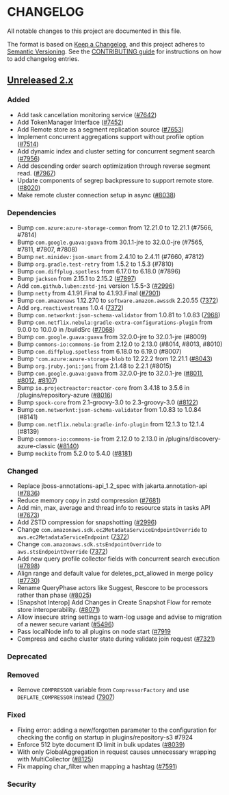 # CHANGELOG
All notable changes to this project are documented in this file.

The format is based on [Keep a Changelog](https://keepachangelog.com/en/1.0.0/), and this project adheres to [Semantic Versioning](https://semver.org/spec/v2.0.0.html). See the [CONTRIBUTING guide](./CONTRIBUTING.md#Changelog) for instructions on how to add changelog entries.

## [Unreleased 2.x]
### Added
- Add task cancellation monitoring service ([#7642](https://github.com/opensearch-project/OpenSearch/pull/7642))
- Add TokenManager Interface ([#7452](https://github.com/opensearch-project/OpenSearch/pull/7452))
- Add Remote store as a segment replication source ([#7653](https://github.com/opensearch-project/OpenSearch/pull/7653))
- Implement concurrent aggregations support without profile option ([#7514](https://github.com/opensearch-project/OpenSearch/pull/7514))
- Add dynamic index and cluster setting for concurrent segment search ([#7956](https://github.com/opensearch-project/OpenSearch/pull/7956))
- Add descending order search optimization through reverse segment read. ([#7967](https://github.com/opensearch-project/OpenSearch/pull/7967))
- Update components of segrep backpressure to support remote store. ([#8020](https://github.com/opensearch-project/OpenSearch/pull/8020))
- Make remote cluster connection setup in async ([#8038](https://github.com/opensearch-project/OpenSearch/pull/8038))

### Dependencies
- Bump `com.azure:azure-storage-common` from 12.21.0 to 12.21.1 (#7566, #7814)
- Bump `com.google.guava:guava` from 30.1.1-jre to 32.0.0-jre (#7565, #7811, #7807, #7808)
- Bump `net.minidev:json-smart` from 2.4.10 to 2.4.11 (#7660, #7812)
- Bump `org.gradle.test-retry` from 1.5.2 to 1.5.3 (#7810)
- Bump `com.diffplug.spotless` from 6.17.0 to 6.18.0 (#7896)
- Bump `jackson` from 2.15.1 to 2.15.2 ([#7897](https://github.com/opensearch-project/OpenSearch/pull/7897))
- Add `com.github.luben:zstd-jni` version 1.5.5-3 ([#2996](https://github.com/opensearch-project/OpenSearch/pull/2996))
- Bump `netty` from 4.1.91.Final to 4.1.93.Final ([#7901](https://github.com/opensearch-project/OpenSearch/pull/7901))
- Bump `com.amazonaws` 1.12.270 to `software.amazon.awssdk` 2.20.55 ([7372](https://github.com/opensearch-project/OpenSearch/pull/7372/))
- Add `org.reactivestreams` 1.0.4 ([7372](https://github.com/opensearch-project/OpenSearch/pull/7372/))
- Bump `com.networknt:json-schema-validator` from 1.0.81 to 1.0.83 ([7968](https://github.com/opensearch-project/OpenSearch/pull/7968))
- Bump `com.netflix.nebula:gradle-extra-configurations-plugin` from 9.0.0 to 10.0.0 in /buildSrc ([#7068](https://github.com/opensearch-project/OpenSearch/pull/7068))
- Bump `com.google.guava:guava` from 32.0.0-jre to 32.0.1-jre (#8009)
- Bump `commons-io:commons-io` from 2.12.0 to 2.13.0 (#8014, #8013, #8010)
- Bump `com.diffplug.spotless` from 6.18.0 to 6.19.0 (#8007)
- Bump `'com.azure:azure-storage-blob` to 12.22.2 from 12.21.1 ([#8043](https://github.com/opensearch-project/OpenSearch/pull/8043))
- Bump `org.jruby.joni:joni` from 2.1.48 to 2.2.1 (#8015)
- Bump `com.google.guava:guava` from 32.0.0-jre to 32.0.1-jre ([#8011](https://github.com/opensearch-project/OpenSearch/pull/8011), [#8012](https://github.com/opensearch-project/OpenSearch/pull/8012), [#8107](https://github.com/opensearch-project/OpenSearch/pull/8107))
- Bump `io.projectreactor:reactor-core` from 3.4.18 to 3.5.6 in /plugins/repository-azure ([#8016](https://github.com/opensearch-project/OpenSearch/pull/8016))
- Bump `spock-core` from 2.1-groovy-3.0 to 2.3-groovy-3.0 ([#8122](https://github.com/opensearch-project/OpenSearch/pull/8122))
- Bump `com.networknt:json-schema-validator` from 1.0.83 to 1.0.84 (#8141)
- Bump `com.netflix.nebula:gradle-info-plugin` from 12.1.3 to 12.1.4 (#8139)
- Bump `commons-io:commons-io` from 2.12.0 to 2.13.0 in /plugins/discovery-azure-classic ([#8140](https://github.com/opensearch-project/OpenSearch/pull/8140))
- Bump `mockito` from 5.2.0 to 5.4.0 ([#8181](https://github.com/opensearch-project/OpenSearch/pull/8181))

### Changed
- Replace jboss-annotations-api_1.2_spec with jakarta.annotation-api ([#7836](https://github.com/opensearch-project/OpenSearch/pull/7836))
- Reduce memory copy in zstd compression ([#7681](https://github.com/opensearch-project/OpenSearch/pull/7681))
- Add min, max, average and thread info to resource stats in tasks API ([#7673](https://github.com/opensearch-project/OpenSearch/pull/7673))
- Add ZSTD compression for snapshotting ([#2996](https://github.com/opensearch-project/OpenSearch/pull/2996))
- Change `com.amazonaws.sdk.ec2MetadataServiceEndpointOverride` to `aws.ec2MetadataServiceEndpoint` ([7372](https://github.com/opensearch-project/OpenSearch/pull/7372/))
- Change `com.amazonaws.sdk.stsEndpointOverride` to `aws.stsEndpointOverride` ([7372](https://github.com/opensearch-project/OpenSearch/pull/7372/))
- Add new query profile collector fields with concurrent search execution ([#7898](https://github.com/opensearch-project/OpenSearch/pull/7898))
- Align range and default value for deletes_pct_allowed in merge policy ([#7730](https://github.com/opensearch-project/OpenSearch/pull/7730))
- Rename QueryPhase actors like Suggest, Rescore to be processors rather than phase ([#8025](https://github.com/opensearch-project/OpenSearch/pull/8025))
- [Snapshot Interop] Add Changes in Create Snapshot Flow for remote store interoperability. ([#8071](https://github.com/opensearch-project/OpenSearch/pull/8071))
- Allow insecure string settings to warn-log usage and advise to migration of a newer secure variant ([#5496](https://github.com/opensearch-project/OpenSearch/pull/5496))
- Pass localNode info to all plugins on node start ([#7919](https://github.com/opensearch-project/OpenSearch/pull/7919)
- Compress and cache cluster state during validate join request ([#7321](https://github.com/opensearch-project/OpenSearch/pull/7321))

### Deprecated

### Removed
- Remove `COMPRESSOR` variable from `CompressorFactory` and use `DEFLATE_COMPRESSOR` instead ([7907](https://github.com/opensearch-project/OpenSearch/pull/7907))

### Fixed
- Fixing error: adding a new/forgotten parameter to the configuration for checking the config on startup in plugins/repository-s3 #7924
- Enforce 512 byte document ID limit in bulk updates ([#8039](https://github.com/opensearch-project/OpenSearch/pull/8039))
- With only GlobalAggregation in request causes unnecessary wrapping with MultiCollector ([#8125](https://github.com/opensearch-project/OpenSearch/pull/8125))
- Fix mapping char_filter when mapping a hashtag ([#7591](https://github.com/opensearch-project/OpenSearch/pull/7591))

### Security

[Unreleased 2.x]: https://github.com/opensearch-project/OpenSearch/compare/2.8...2.x
